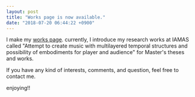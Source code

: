 ```yaml
---
layout: post
title: "Works page is now available."
date: "2018-07-20 06:44:22 +0900"
---
```


I make my [works page](http://dropcontrol.com/works). currently, I introduce my research works at IAMAS called "Attempt to create music with multilayered temporal structures and possibility of embodiments for player and audience" for Master's theses and works.

If you have any kind of interests, comments, and question, feel free to contact me.

enjoying!!
